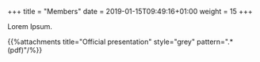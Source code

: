+++
title = "Members"
date =  2019-01-15T09:49:16+01:00
weight = 15
+++

Lorem Ipsum.

{{%attachments title="Official presentation" style="grey" pattern=".*(pdf)"/%}}
